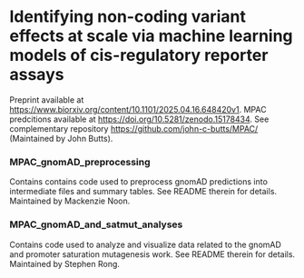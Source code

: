 # Identifying non-coding variant effects at scale via machine learning models of cis-regulatory reporter assays

Preprint available at https://www.biorxiv.org/content/10.1101/2025.04.16.648420v1. MPAC predcitions available at https://doi.org/10.5281/zenodo.15178434. See complementary repository https://github.com/john-c-butts/MPAC/ (Maintained by John Butts).

### MPAC_gnomAD_preprocessing
Contains contains code used to preprocess gnomAD predictions into intermediate files and summary tables. See README therein for details. Maintained by Mackenzie Noon.

### MPAC_gnomAD_and_satmut_analyses
Contains code used to analyze and visualize data related to the gnomAD and promoter saturation mutagenesis work. See README therein for details. Maintained by Stephen Rong.
